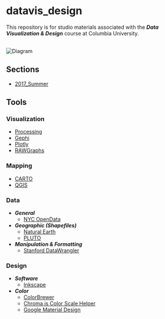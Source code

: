 # datavis_design
This repository is for studio materials associated with the ***Data Visualization &amp; Design*** course at Columbia University.<br/><br/>

![Diagram](https://github.com/emilyfuhrman/datavis_design/blob/master/Images/node_link.png)

## Sections
* [2017_Summer](https://github.com/emilyfuhrman/datavis_design/tree/master/2017_Summer)

## Tools

### Visualization
* [Processing](https://processing.org/)
* [Gephi](https://gephi.org/)
* [Plotly](https://plot.ly/)
* [RAWGraphs](http://app.rawgraphs.io/)

### Mapping
* [CARTO](carto.com)
* [QGIS](http://www.qgis.org/en/site/)

### Data
* **_General_**
	* [NYC OpenData](https://opendata.cityofnewyork.us/)
* **_Geographic (Shapefiles)_**
	* [Natural Earth](http://www.naturalearthdata.com/downloads/)
	* [PLUTO](https://www1.nyc.gov/site/planning/data-maps/open-data/dwn-pluto-mappluto.page)
* **_Manipulation &amp; Formatting_**
	* [Stanford DataWrangler](http://vis.stanford.edu/wrangler/app/)

### Design
* **_Software_**
  * [Inkscape](https://inkscape.org/en/)
* **_Color_**
  * [ColorBrewer](http://colorbrewer2.org/)
  * [Chroma.js Color Scale Helper](https://gka.github.io/palettes/)
  * [Google Material Design](https://material.io/guidelines/style/color.html#color-color-palette)